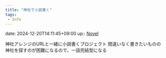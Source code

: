 ```yaml
---
title: "神社で小説書く"
tags:
 - Info
---
```


date: 2024-12-20T14:11:45+09:00
up:: [Novel](../Bar/Novel/Topics/Novel.md)

神社アレンジのURLと一緒に小説書くプロジェクト
間違いなく書きたいものの神社を探すのが困難になるので、一話完結型になる